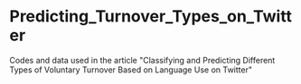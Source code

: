 # Predicting_Turnover_Types_on_Twitter
Codes and data used in the article "Classifying and Predicting Different Types of Voluntary Turnover Based on Language Use on Twitter"
